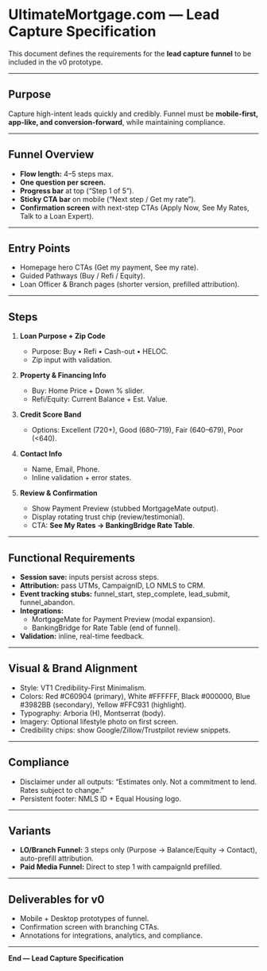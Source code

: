 # UltimateMortgage.com — Lead Capture Specification

This document defines the requirements for the **lead capture funnel** to be included in the v0 prototype.

---

## Purpose
Capture high-intent leads quickly and credibly. Funnel must be **mobile-first, app-like, and conversion-forward**, while maintaining compliance.

---

## Funnel Overview
- **Flow length:** 4–5 steps max.
- **One question per screen.**
- **Progress bar** at top (“Step 1 of 5”).
- **Sticky CTA bar** on mobile (“Next step / Get my rate”).
- **Confirmation screen** with next-step CTAs (Apply Now, See My Rates, Talk to a Loan Expert).

---

## Entry Points
- Homepage hero CTAs (Get my payment, See my rate).
- Guided Pathways (Buy / Refi / Equity).
- Loan Officer & Branch pages (shorter version, prefilled attribution).

---

## Steps
1. **Loan Purpose + Zip Code**
   - Purpose: Buy • Refi • Cash-out • HELOC.
   - Zip input with validation.

2. **Property & Financing Info**
   - Buy: Home Price + Down % slider.
   - Refi/Equity: Current Balance + Est. Value.

3. **Credit Score Band**
   - Options: Excellent (720+), Good (680–719), Fair (640–679), Poor (<640).

4. **Contact Info**
   - Name, Email, Phone.
   - Inline validation + error states.

5. **Review & Confirmation**
   - Show Payment Preview (stubbed MortgageMate output).
   - Display rotating trust chip (review/testimonial).
   - CTA: **See My Rates → BankingBridge Rate Table**.

---

## Functional Requirements
- **Session save:** inputs persist across steps.
- **Attribution:** pass UTMs, CampaignID, LO NMLS to CRM.
- **Event tracking stubs:** funnel_start, step_complete, lead_submit, funnel_abandon.
- **Integrations:**
  - MortgageMate for Payment Preview (modal expansion).
  - BankingBridge for Rate Table (end of funnel).
- **Validation:** inline, real-time feedback.

---

## Visual & Brand Alignment
- Style: VT1 Credibility-First Minimalism.
- Colors: Red #C60904 (primary), White #FFFFFF, Black #000000, Blue #3982BB (secondary), Yellow #FFC931 (highlight).
- Typography: Arboria (H), Montserrat (body).
- Imagery: Optional lifestyle photo on first screen.
- Credibility chips: show Google/Zillow/Trustpilot review snippets.

---

## Compliance
- Disclaimer under all outputs: “Estimates only. Not a commitment to lend. Rates subject to change.”
- Persistent footer: NMLS ID + Equal Housing logo.

---

## Variants
- **LO/Branch Funnel:** 3 steps only (Purpose → Balance/Equity → Contact), auto-prefill attribution.
- **Paid Media Funnel:** Direct to step 1 with campaignId prefilled.

---

## Deliverables for v0
- Mobile + Desktop prototypes of funnel.
- Confirmation screen with branching CTAs.
- Annotations for integrations, analytics, and compliance.

---

**End — Lead Capture Specification**

